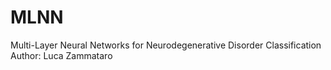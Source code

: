 # MLNN
Multi-Layer Neural Networks for Neurodegenerative Disorder Classification
Author: Luca Zammataro
